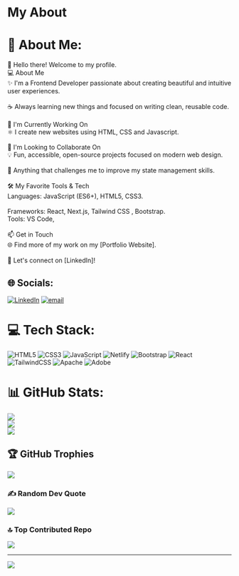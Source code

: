# My About
# 💫 About Me:
👋 Hello there! Welcome to my profile.<br>💻 About Me<br>✨ I'm a Frontend Developer passionate about creating beautiful and intuitive user experiences.<br><br>☕ Always learning new things and focused on writing clean, reusable code.<br><br>🌱 I'm Currently Working On<br>⚛️ I create new websites using HTML, CSS and Javascript.<br><br>🤝 I'm Looking to Collaborate On<br>💡 Fun, accessible, open-source projects focused on modern web design.<br><br>📢 Anything that challenges me to improve my state management skills.<br><br>🛠️ My Favorite Tools & Tech<br>Languages: JavaScript (ES6+), HTML5, CSS3.<br><br>Frameworks: React, Next.js, Tailwind CSS , Bootstrap.<br>Tools: VS Code,<br><br>📫 Get in Touch<br>🌐 Find more of my work on my [Portfolio Website].<br><br>🔗 Let's connect on [LinkedIn]!


## 🌐 Socials:
[![LinkedIn](https://img.shields.io/badge/LinkedIn-%230077B5.svg?logo=linkedin&logoColor=white)](https://linkedin.com/in/www.linkedin.com/in/kamilakyzc) [![email](https://img.shields.io/badge/Email-D14836?logo=gmail&logoColor=white)](mailto:kamilakbusiness1@hotmail.com) 

# 💻 Tech Stack:
![HTML5](https://img.shields.io/badge/html5-%23E34F26.svg?style=for-the-badge&logo=html5&logoColor=white) ![CSS3](https://img.shields.io/badge/css3-%231572B6.svg?style=for-the-badge&logo=css3&logoColor=white) ![JavaScript](https://img.shields.io/badge/javascript-%23323330.svg?style=for-the-badge&logo=javascript&logoColor=%23F7DF1E) ![Netlify](https://img.shields.io/badge/netlify-%23000000.svg?style=for-the-badge&logo=netlify&logoColor=#00C7B7) ![Bootstrap](https://img.shields.io/badge/bootstrap-%238511FA.svg?style=for-the-badge&logo=bootstrap&logoColor=white) ![React](https://img.shields.io/badge/react-%2320232a.svg?style=for-the-badge&logo=react&logoColor=%2361DAFB) ![TailwindCSS](https://img.shields.io/badge/tailwindcss-%2338B2AC.svg?style=for-the-badge&logo=tailwind-css&logoColor=white) ![Apache](https://img.shields.io/badge/apache-%23D42029.svg?style=for-the-badge&logo=apache&logoColor=white) ![Adobe](https://img.shields.io/badge/adobe-%23FF0000.svg?style=for-the-badge&logo=adobe&logoColor=white)
# 📊 GitHub Stats:
![](https://github-readme-stats.vercel.app/api?username=Kmlakyzci61&theme=dark&hide_border=false&include_all_commits=false&count_private=false)<br/>
![](https://nirzak-streak-stats.vercel.app/?user=Kmlakyzci61&theme=dark&hide_border=false)<br/>
![](https://github-readme-stats.vercel.app/api/top-langs/?username=Kmlakyzci61&theme=dark&hide_border=false&include_all_commits=false&count_private=false&layout=compact)

## 🏆 GitHub Trophies
![](https://github-profile-trophy.vercel.app/?username=Kmlakyzci61&theme=radical&no-frame=false&no-bg=false&margin-w=4)

### ✍️ Random Dev Quote
![](https://quotes-github-readme.vercel.app/api?type=horizontal&theme=merko)

### 🔝 Top Contributed Repo
![](https://github-contributor-stats.vercel.app/api?username=Kmlakyzci61&limit=5&theme=merko&combine_all_yearly_contributions=true)

---
[![](https://visitcount.itsvg.in/api?id=Kmlakyzci61&icon=6&color=2)](https://visitcount.itsvg.in)

<!-- Proudly created with GPRM ( https://gprm.itsvg.in ) -->

<!-- Proudly created with GPRM ( https://gprm.itsvg.in ) -->
